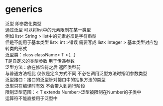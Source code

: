 # generics
泛型 即参数化类型<br>
通过泛型 可以将list中的元素限制在某一类型<br>
例如 list< String > list中的元素必须是字符串型<br>
但是不能用于基本类型 list< int >错误 需要写成 list< Integer > 基本类型对应包转类的形式<br>
泛型类：class className< T >{...}<br>
T是自定义的类型参数 用于传递参数<br>
泛型方法：放在修饰符之后 返回类型前<br>
与普通方法相比 仅仅是定义方式不同 不必在调用泛型方法时指明参数类型<br>
泛型接口：接口的泛型针对接口中的抽象方法的类型<br>
泛型只在编译时有效 不会带入到运行阶段<br>
限制泛型范围：< T extends Number>泛型被限制在Number的子类中<br>
运算符不能直接用于泛型中<br>
